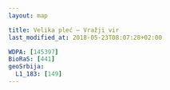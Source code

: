 ```yaml
---
layout: map

title: Velika pleć – Vražji vir
last_modified_at: 2018-05-23T08:07:28+02:00

WDPA: [145397]
BioRaS: [441]
geoSrbija:
  L1_183: [149]
---
```

